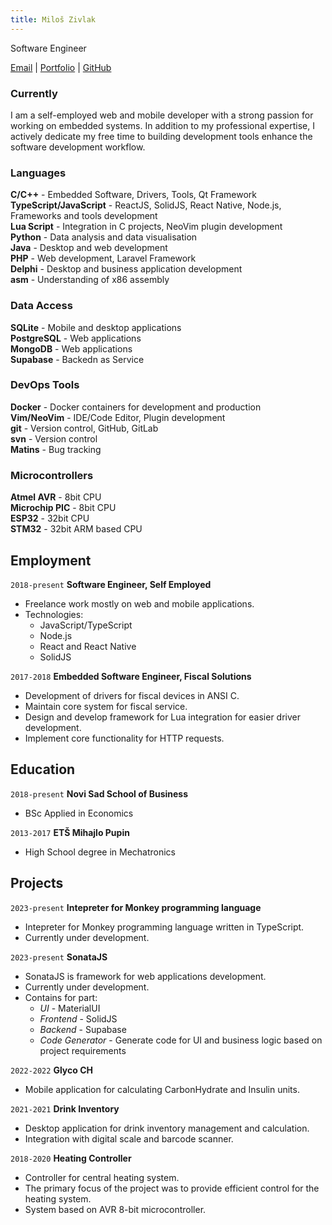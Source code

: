 ```yaml
---
title: Miloš Zivlak
---
```


Software Engineer

<div id="webaddress">
  <a href="mailto:zi@zivlak.rs">Email</a>
| <a href="https://zivlak.rs" target="_blank">Portfolio</a>
| <a href="https://github.com/zivlakmilos" target="_blank">GitHub</a>
</div>

### Currently

I am a self-employed web and mobile developer with a strong passion for working on embedded systems. In addition to my professional expertise, I actively dedicate my free time to building development tools enhance the software development workflow.

### Languages

**C/C++** - Embedded Software, Drivers, Tools, Qt Framework\
**TypeScript/JavaScript** - ReactJS, SolidJS, React Native, Node.js, Frameworks and tools development\
**Lua Script** - Integration in C projects, NeoVim plugin development\
**Python** - Data analysis and data visualisation\
**Java** - Desktop and web development\
**PHP** - Web development, Laravel Framework\
**Delphi** - Desktop and business application development\
**asm** - Understanding of x86 assembly

### Data Access

**SQLite** - Mobile and desktop applications\
**PostgreSQL** - Web applications\
**MongoDB** - Web applications\
**Supabase** - Backedn as Service

### DevOps Tools

**Docker** - Docker containers for development and production\
**Vim/NeoVim** - IDE/Code Editor, Plugin development\
**git** - Version control, GitHub, GitLab\
**svn** - Version control\
**Matins** - Bug tracking

### Microcontrollers

**Atmel AVR** - 8bit CPU\
**Microchip PIC** - 8bit CPU\
**ESP32** - 32bit CPU\
**STM32** - 32bit ARM based CPU

## Employment

`2018-present`
__Software Engineer, Self Employed__

- Freelance work mostly on web and mobile applications.
- Technologies:
  - JavaScript/TypeScript
  - Node.js
  - React and React Native
  - SolidJS

`2017-2018`
__Embedded Software Engineer, Fiscal Solutions__

- Development of drivers for fiscal devices in ANSI C.
- Maintain core system for fiscal service.
- Design and develop framework for Lua integration for easier driver development.
- Implement core functionality for HTTP requests.

## Education

`2018-present`
__Novi Sad School of Business__

- BSc Applied in Economics

`2013-2017`
__ETŠ Mihajlo Pupin__

- High School degree in Mechatronics

## Projects

`2023-present`
__Intepreter for Monkey programming language__

- Intepreter for Monkey programming language written in TypeScript.
- Currently under development.

`2023-present`
__SonataJS__

- SonataJS is framework for web applications development.
- Currently under development.
- Contains for part:
  - *UI* - MaterialUI
  - *Frontend* - SolidJS
  - *Backend* - Supabase
  - *Code Generator* - Generate code for UI and business logic based on project requirements

`2022-2022`
__Glyco CH__

- Mobile application for calculating CarbonHydrate and Insulin units.


`2021-2021`
__Drink Inventory__ 

- Desktop application for drink inventory management and calculation.
- Integration with digital scale and barcode scanner.

`2018-2020`
__Heating Controller__

- Controller for central heating system.
- The primary focus of the project was to provide efficient control for the heating system.
- System based on AVR 8-bit microcontroller.
